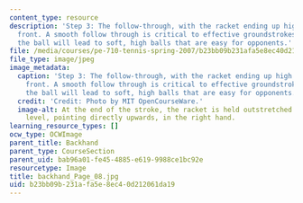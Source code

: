 ```yaml
---
content_type: resource
description: 'Step 3: The follow-through, with the racket ending up high and out in
  front. A smooth follow through is critical to effective groundstrokes - bunting
  the ball will lead to soft, high balls that are easy for opponents.'
file: /media/courses/pe-710-tennis-spring-2007/b23bb09b231afa5e8ec40d212061da19_backhand_Page_08.jpg
file_type: image/jpeg
image_metadata:
  caption: 'Step 3: The follow-through, with the racket ending up high and out in
    front. A smooth follow through is critical to effective groundstrokes - bunting
    the ball will lead to soft, high balls that are easy for opponents.'
  credit: 'Credit: Photo by MIT OpenCourseWare.'
  image-alt: At the end of the stroke, the racket is held outstretched at shoulder
    level, pointing directly upwards, in the right hand.
learning_resource_types: []
ocw_type: OCWImage
parent_title: Backhand
parent_type: CourseSection
parent_uid: bab96a01-fe45-4885-e619-9988ce1bc92e
resourcetype: Image
title: backhand_Page_08.jpg
uid: b23bb09b-231a-fa5e-8ec4-0d212061da19
---
```

